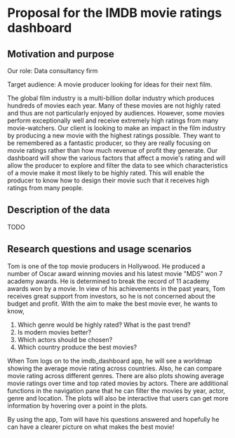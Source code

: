 # Proposal for the IMDB movie ratings dashboard

## Motivation and purpose

Our role: Data consultancy firm

Target audience: A movie producer looking for ideas for their next film.

The global film industry is a multi-billion dollar industry which produces hundreds of movies each year.
Many of these movies are not highly rated and thus are not particularly enjoyed by audiences.
However, some movies perform exceptionally well and receive extremely high ratings from many movie-watchers.
Our client is looking to make an impact in the film industry by producing a new movie with the highest ratings possible.
They want to be remembered as a fantastic producer, so they are really focusing on movie ratings rather than how much revenue of profit they generate.
Our dashboard will show the various factors that affect a movie's rating and will allow the producer to explore and filter the data to see which characteristics of a movie make it most likely to be highly rated.
This will enable the producer to know how to design their movie such that it receives high ratings from many people.

## Description of the data

TODO

## Research questions and usage scenarios

Tom is one of the top movie producers in Hollywood. He produced a number of Oscar award winning movies and his latest movie "MDS" won 7 academy awards. He is determined to break the record of 11 academy awards won by a movie. In view of his achievements in the past years, Tom receives great support from investors, so he is not concerned about the budget and profit. With the aim to make the best movie ever, he wants to know,
1. Which genre would be highly rated? What is the past trend?
2. Is modern movies better?
3. Which actors should be chosen?
4. Which country produce the best movies?

When Tom logs on to the imdb_dashboard app, he will see a worldmap showing the average movie rating across countries. Also, he can compare movie rating across different genres. There are also plots showing average movie ratings over time and top rated movies by actors. There are additional functions in the navigation pane that he can filter the movies by year, actor, genre and location. The plots will also be interactive that users can get more information by hovering over a point in the plots.

By using the app, Tom will have his questions answered and hopefully he can have a clearer picture on what makes the best movie!
